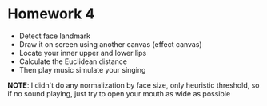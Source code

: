 # Homework 4

* Detect face landmark
* Draw it on screen using another canvas (effect canvas)
* Locate your inner upper and lower lips
* Calculate the Euclidean distance
* Then play music simulate your singing

**NOTE**: I didn't do any normalization by face size, only heuristic threshold, so if no sound playing, just try to open your mouth as wide as possible
